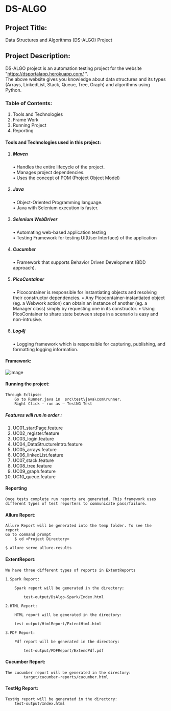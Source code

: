 # DS-ALGO
## Project Title:   
   Data Structures and Algorithms (DS-ALGO) Project 

## Project Description:    
DS-ALGO project is an automation testing project for the website "https://dsportalapp.herokuapp.com/ ".    
The above website gives you knowledge about data structures and its types (Arrays, LinkedList, Stack, Queue, Tree, Graph) and algorithms using Python.

### Table of Contents:
1.	Tools and Technologies
2.	Frame Work
3.	Running Project
4.	Reporting

#### Tools and Technologies used in this project:

1.	##### Maven      
	•	Handles the entire lifecycle of the project.    
	•	Manages project dependencies.    
	•	Uses the concept of POM (Project Object Model)    

2.	##### Java    
	•	Object-Oriented Programming language.    
	•	Java with Selenium execution is faster.    

3.	##### Selenium WebDriver    
	•	Automating web-based application testing    
	•	Testing Framework for testing UI(User Interface) of the application    

4.	##### Cucumber    
	•	Framework that supports Behavior Driven Development (BDD approach).   

5.	##### PicoContainer 
	•	Picocontainer is responsible for instantiating objects and resolving their constructor dependencies. 
	•	Any Picocontainer-instantiated object (eg. a Webwork action) can obtain an instance of another (eg. a Manager class) simply by requesting one in its 		     constructor.
	•	Using PicoContainer to share state between steps in a scenario is easy and non-intrusive.
	
6.	##### Log4j    
	•	Logging framework which is responsible for capturing, publishing, and formatting logging information.    

#### Framework:             
![image](https://user-images.githubusercontent.com/97117913/211368468-0149f553-6399-4dfe-894e-3f8e18446b64.png)



#### Running the project:    
    Through Eclipse:	
      	Go to Runner.java in  src\test\java\com\runner.
        Right Click – run as – TestNG Test

##### Features will run in order :     
1.	UC01_startPage.feature   
2.	UC02_register.feature   
3.	UC03_login.feature   
4.	UC04_DataStructureIntro.feature    
5.	UC05_arrays.feature    
6.	UC06_linkedList.feature
7.	UC07_stack.feature   
8.	UC08_tree.feature   
9.	UC09_graph.feature   
10.	UC10_queue.feature



#### Reporting      
	Once tests complete run reports are generated. This framework uses different types of test reporters to communicate pass/failure.

#### Allure Report:          
	Allure Report will be generated into the temp folder. To see the report
	Go to command prompt
		$ cd <Project Directory>

	$ allure serve allure-results

#### ExtentReport: 
	We have three different types of reports in ExtentReports
	
   	1.Spark Report: 
   
		Spark report will be generated in the directory: 
		
			test-output/DsAlgo-Spark/Index.html    

  	2.HTML Report:   
   
		HTML report will be generated in the directory: 
		
		test-output/HtmlReport/ExtentHtml.html
		
  	3.PDF Report:    
   
		Pdf report will be generated in the directory:	
		
			test-output/PDFReport/ExtendPdf.pdf 
			

#### Cucumber Report:        
	The cucumber report will be generated in the directory:
			target/cucumber-reports/cucumber.html
			
#### TestNg Report:   
	TestNg report will be generated in the directory: 
		test-output/Index.html	     
